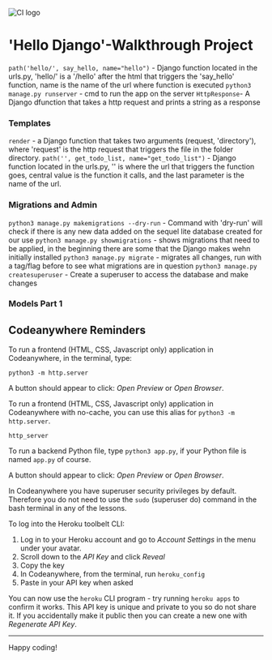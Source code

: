 ![CI logo](https://codeinstitute.s3.amazonaws.com/fullstack/ci_logo_small.png)

# 'Hello Django'-Walkthrough Project

`path('hello/', say_hello, name="hello")` - Django function located in the urls.py, 'hello/' is a '/hello' after the html that triggers the 'say_hello' function, name is the name of the url where function is executed
`python3 manage.py runserver` - cmd to run the app on the server
`HttpResponse`- A Django dfunction that takes a http request and prints a string as a response

### Templates
`render` -  a Django function that takes two arguments (request, 'directory'), where 'request' is the http request that triggers the file in the folder directory.
`path('', get_todo_list, name="get_todo_list")` - Django function located in the urls.py, '' is where the url that triggers the function goes, central value is the function it calls, and the last parameter is the name of the url.

### Migrations and Admin

`python3 manage.py makemigrations --dry-run` - Command with 'dry-run' will check if there is any new data added on the sequel lite database created for our use
`python3 manage.py showmigrations` - shows migrations that need to be applied, in the beginning there are some that the Django makes wehn initially installed
`python3 manage.py migrate` - migrates all changes, run with a tag/flag before to see what migrations are in question
`python3 manage.py createsuperuser` - Create a superuser to access the database and make changes

### Models Part 1



## Codeanywhere Reminders

To run a frontend (HTML, CSS, Javascript only) application in Codeanywhere, in the terminal, type:

`python3 -m http.server`

A button should appear to click: _Open Preview_ or _Open Browser_.

To run a frontend (HTML, CSS, Javascript only) application in Codeanywhere with no-cache, you can use this alias for `python3 -m http.server`.

`http_server`

To run a backend Python file, type `python3 app.py`, if your Python file is named `app.py` of course.

A button should appear to click: _Open Preview_ or _Open Browser_.

In Codeanywhere you have superuser security privileges by default. Therefore you do not need to use the `sudo` (superuser do) command in the bash terminal in any of the lessons.

To log into the Heroku toolbelt CLI:

1. Log in to your Heroku account and go to _Account Settings_ in the menu under your avatar.
2. Scroll down to the _API Key_ and click _Reveal_
3. Copy the key
4. In Codeanywhere, from the terminal, run `heroku_config`
5. Paste in your API key when asked

You can now use the `heroku` CLI program - try running `heroku apps` to confirm it works. This API key is unique and private to you so do not share it. If you accidentally make it public then you can create a new one with _Regenerate API Key_.

---

Happy coding!
